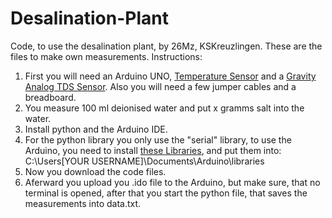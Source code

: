 # Desalination-Plant
Code, to use the desalination plant, by 26Mz, KSKreuzlingen.
These are the files to make own measurements.
Instructions:

1. First you will need an Arduino UNO, [Temperature Sensor](https://www.reichelt.com/ch/de/shop/produkt/entwicklerboards_-_temperatursensor_bis_125_c_ds18b20-215884) and a [Gravity Analog TDS Sensor](https://www.digikey.ch/de/products/detail/dfrobot/SEN0244/8019062?utm_adgroup=General&utm_source=google&utm_medium=cpc&utm_campaign=PMax:%20Smart%20Shopping_Product_Zombie%20SKUs&utm_term=&productid=8019062&utm_content=General&utm_id=go_cmp-18009722334_adg-_ad-__dev-c_ext-_prd-8019062_sig-Cj0KCQiAlsy5BhDeARIsABRc6ZueBWK31GQtArCRUrqrnsRifeVlWiIyak6mw4H3Xo9S1Rxm_mDAlOgaAgABEALw_wcB&gad_source=1&gclid=Cj0KCQiAlsy5BhDeARIsABRc6ZueBWK31GQtArCRUrqrnsRifeVlWiIyak6mw4H3Xo9S1Rxm_mDAlOgaAgABEALw_wcB). Also you will need a few jumper cables and a breadboard.
2. You measure 100 ml deionised water and put x gramms salt into the water.
3. Install python and the Arduino IDE.
4. For the python library you only use the "serial" library, to use the Arduino, you need to install [these Libraries](https://joy-it.net/files/files/Produkte/LK-Temp2/LK-Temp2_Arduino-Libraries.zip), and put them into: 
C:\Users\[YOUR USERNAME]\Documents\Arduino\libraries
5. Now you download the code files.
6. Aferward you upload you .ido file to the Arduino, but make sure, that no terminal is opened, after that you start the python file, that saves the measurements into data.txt.
